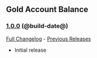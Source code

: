 ## Gold Account Balance
### [1.0.0](https://github.com/diomsg-code/GoldAccountBalance/tree/1.0.0) (@build-date@)
[Full Changelog](https://github.com/diomsg-code/GoldAccountBalance/commits/1.0.0) - [Previous Releases](https://github.com/diomsg-code/GoldAccountBalance/releases)

- Initial release